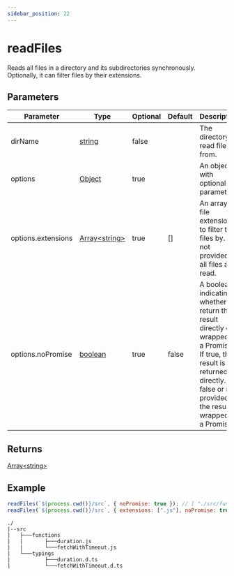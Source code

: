 ```yaml
---
sidebar_position: 22
---
```


# readFiles

Reads all files in a directory and its subdirectories synchronously. Optionally, it can filter files by their extensions.

## Parameters

| Parameter          | Type                                                                                                     | Optional | Default | Description                                                                                                                                                                                 |
| ------------------ | -------------------------------------------------------------------------------------------------------- | -------- | ------- | ------------------------------------------------------------------------------------------------------------------------------------------------------------------------------------------- |
| dirName            | [string](https://developer.mozilla.org/en-US/docs/Web/JavaScript/Reference/Global_Objects/String)        | false    |         | The directory to read files from.                                                                                                                                                           |
| options            | [Object](https://developer.mozilla.org/en-US/docs/Web/JavaScript/Reference/Global_Objects/Object)        | true     |         | An object with optional parameters.                                                                                                                                                         |
| options.extensions | [Array\<string>](https://developer.mozilla.org/en-US/docs/Web/JavaScript/Reference/Global_Objects/Array) | true     | []      | An array of file extensions to filter the files by. If not provided, all files are read.                                                                                                    |
| options.noPromise  | [boolean](https://developer.mozilla.org/en-US/docs/Web/JavaScript/Reference/Global_Objects/Boolean)      | true     | false   | A boolean indicating whether to return the result directly or wrapped in a Promise. If true, the result is returned directly. If false or not provided, the result is wrapped in a Promise. |

## Returns

[Array\<string>](https://developer.mozilla.org/en-US/docs/Web/JavaScript/Reference/Global_Objects/Array)

## Example

```js
readFiles(`${process.cwd()}/src`, { noPromise: true }); // [ "./src/functions/duration.js", "./src/functions/fetchWithTimeout.js", "./src/typings/duration.d.ts", "./src/typings/fetchWithTimeout.d.ts" ]
readFiles(`${process.cwd()}/src`, { extensions: [".js"], noPromise: true }); // [ "./src/functions/duration.js", "./src/functions/fetchWithTimeout.js" ]
```

```
./
|--src
|   ├───functions
|   |       ├───duration.js
|   |       └───fetchWithTimeout.js
|   └───typings
|           ├───duration.d.ts
|           └───fetchWithTimeout.d.ts
```
